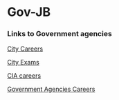 # Gov-JB

### Links to Government agencies 

[City Careers](https://cityjobs.nyc.gov/)

[City Exams](https://a856-exams.nyc.gov/OASysWeb/exams)

[CIA careers](https://www.cia.gov/careers/jobs/)

[Government Agencies Careers](https://www.usajobs.gov/)
